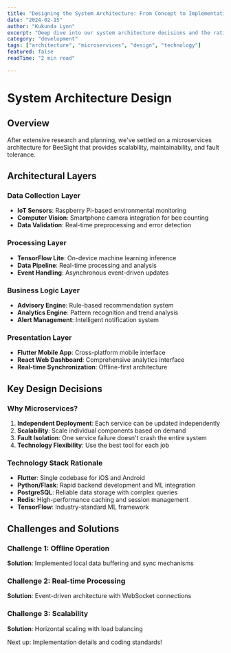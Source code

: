 ```yaml
---
title: "Designing the System Architecture: From Concept to Implementation"
date: "2024-02-15"
author: "Kukunda Lynn"
excerpt: "Deep dive into our system architecture decisions and the rationale behind our microservices approach."
category: "development"
tags: ["architecture", "microservices", "design", "technology"]
featured: false
readTime: "2 min read"

---
```


# System Architecture Design

## Overview

After extensive research and planning, we've settled on a microservices architecture for BeeSight that provides scalability, maintainability, and fault tolerance.

## Architectural Layers

### Data Collection Layer
- **IoT Sensors**: Raspberry Pi-based environmental monitoring
- **Computer Vision**: Smartphone camera integration for bee counting
- **Data Validation**: Real-time preprocessing and error detection

### Processing Layer
- **TensorFlow Lite**: On-device machine learning inference
- **Data Pipeline**: Real-time processing and analysis
- **Event Handling**: Asynchronous event-driven updates

### Business Logic Layer
- **Advisory Engine**: Rule-based recommendation system
- **Analytics Engine**: Pattern recognition and trend analysis
- **Alert Management**: Intelligent notification system

### Presentation Layer
- **Flutter Mobile App**: Cross-platform mobile interface
- **React Web Dashboard**: Comprehensive analytics interface
- **Real-time Synchronization**: Offline-first architecture

## Key Design Decisions

### Why Microservices?
1. **Independent Deployment**: Each service can be updated independently
2. **Scalability**: Scale individual components based on demand
3. **Fault Isolation**: One service failure doesn't crash the entire system
4. **Technology Flexibility**: Use the best tool for each job

### Technology Stack Rationale
- **Flutter**: Single codebase for iOS and Android
- **Python/Flask**: Rapid backend development and ML integration
- **PostgreSQL**: Reliable data storage with complex queries
- **Redis**: High-performance caching and session management
- **TensorFlow**: Industry-standard ML framework

## Challenges and Solutions

### Challenge 1: Offline Operation
**Solution**: Implemented local data buffering and sync mechanisms

### Challenge 2: Real-time Processing
**Solution**: Event-driven architecture with WebSocket connections

### Challenge 3: Scalability
**Solution**: Horizontal scaling with load balancing

Next up: Implementation details and coding standards!